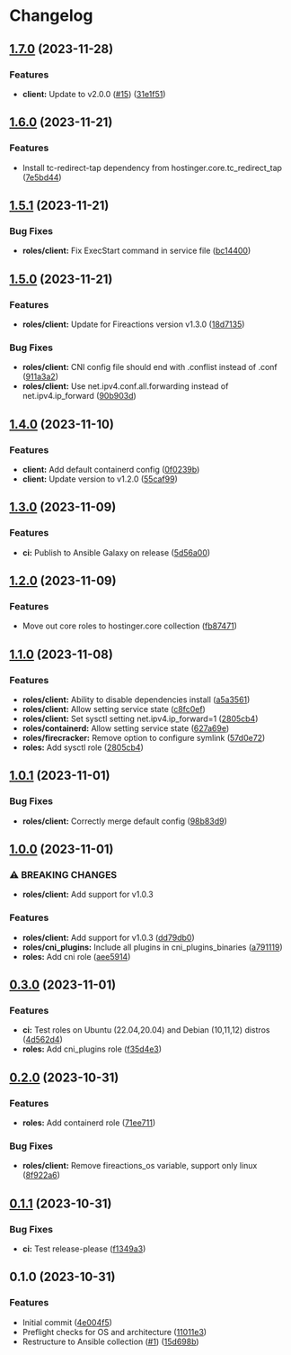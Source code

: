 # Changelog

## [1.7.0](https://github.com/hostinger/ansible-collection-fireactions/compare/v1.6.0...v1.7.0) (2023-11-28)


### Features

* **client:** Update to v2.0.0 ([#15](https://github.com/hostinger/ansible-collection-fireactions/issues/15)) ([31e1f51](https://github.com/hostinger/ansible-collection-fireactions/commit/31e1f5149881e3adbe2e263e79c0340c2b5699ba))

## [1.6.0](https://github.com/hostinger/ansible-collection-fireactions/compare/v1.5.1...v1.6.0) (2023-11-21)


### Features

* Install tc-redirect-tap dependency from hostinger.core.tc_redirect_tap ([7e5bd44](https://github.com/hostinger/ansible-collection-fireactions/commit/7e5bd44b765bcc34f45fa85222cb110729911180))

## [1.5.1](https://github.com/hostinger/ansible-collection-fireactions/compare/v1.5.0...v1.5.1) (2023-11-21)


### Bug Fixes

* **roles/client:** Fix ExecStart command in service file ([bc14400](https://github.com/hostinger/ansible-collection-fireactions/commit/bc14400283dae5e7200fc112c96ebb84acb479f3))

## [1.5.0](https://github.com/hostinger/ansible-collection-fireactions/compare/v1.4.0...v1.5.0) (2023-11-21)


### Features

* **roles/client:** Update for Fireactions version v1.3.0 ([18d7135](https://github.com/hostinger/ansible-collection-fireactions/commit/18d7135c162c3b617741f8dcfa33ad2c0c95465f))


### Bug Fixes

* **roles/client:** CNI config file should end with .conflist instead of .conf ([911a3a2](https://github.com/hostinger/ansible-collection-fireactions/commit/911a3a2174e0f81b656823780586943069f30789))
* **roles/client:** Use net.ipv4.conf.all.forwarding instead of net.ipv4.ip_forward ([90b903d](https://github.com/hostinger/ansible-collection-fireactions/commit/90b903d408fbfa65ad555fabb492f59c71a8125d))

## [1.4.0](https://github.com/hostinger/ansible-collection-fireactions/compare/v1.3.0...v1.4.0) (2023-11-10)


### Features

* **client:** Add default containerd config ([0f0239b](https://github.com/hostinger/ansible-collection-fireactions/commit/0f0239b4c9e9079d4d126c64276c0bf44e1dcf24))
* **client:** Update version to v1.2.0 ([55caf99](https://github.com/hostinger/ansible-collection-fireactions/commit/55caf99e84cafb819d3a5e60f7cc4c228031ec21))

## [1.3.0](https://github.com/hostinger/ansible-collection-fireactions/compare/v1.2.0...v1.3.0) (2023-11-09)


### Features

* **ci:** Publish to Ansible Galaxy on release ([5d56a00](https://github.com/hostinger/ansible-collection-fireactions/commit/5d56a002d626ae0c936ded4c9513161c8df45a04))

## [1.2.0](https://github.com/hostinger/ansible-collection-fireactions/compare/v1.1.0...v1.2.0) (2023-11-09)


### Features

* Move out core roles to hostinger.core collection ([fb87471](https://github.com/hostinger/ansible-collection-fireactions/commit/fb874715241af6beb912431cba6e0930fbfd5ee3))

## [1.1.0](https://github.com/hostinger/ansible-collection-fireactions/compare/v1.0.1...v1.1.0) (2023-11-08)


### Features

* **roles/client:** Ability to disable dependencies install ([a5a3561](https://github.com/hostinger/ansible-collection-fireactions/commit/a5a3561a1242c1e5142ceb4007f45e37a45cce61))
* **roles/client:** Allow setting service state ([c8fc0ef](https://github.com/hostinger/ansible-collection-fireactions/commit/c8fc0ef5041fb41d7dbe04dca49c9799b6a39e3d))
* **roles/client:** Set sysctl setting net.ipv4.ip_forward=1 ([2805cb4](https://github.com/hostinger/ansible-collection-fireactions/commit/2805cb46726e999f9c919618a355f999cd8a3e20))
* **roles/containerd:** Allow setting service state ([627a69e](https://github.com/hostinger/ansible-collection-fireactions/commit/627a69e24caa119c12eaf6b666cd64145b2c173f))
* **roles/firecracker:** Remove option to configure symlink ([57d0e72](https://github.com/hostinger/ansible-collection-fireactions/commit/57d0e7258d0ab39490ebb9de5f24753ca9fcb7dd))
* **roles:** Add sysctl role ([2805cb4](https://github.com/hostinger/ansible-collection-fireactions/commit/2805cb46726e999f9c919618a355f999cd8a3e20))

## [1.0.1](https://github.com/hostinger/ansible-collection-fireactions/compare/v1.0.0...v1.0.1) (2023-11-01)


### Bug Fixes

* **roles/client:** Correctly merge default config ([98b83d9](https://github.com/hostinger/ansible-collection-fireactions/commit/98b83d9a56983c6e291d3520d3b1c435d8d6ca6f))

## [1.0.0](https://github.com/hostinger/ansible-collection-fireactions/compare/v0.3.0...v1.0.0) (2023-11-01)


### ⚠ BREAKING CHANGES

* **roles/client:** Add support for v1.0.3

### Features

* **roles/client:** Add support for v1.0.3 ([dd79db0](https://github.com/hostinger/ansible-collection-fireactions/commit/dd79db0b87314de36a4d77a41ea822d6f54b0e7b))
* **roles/cni_plugins:** Include all plugins in cni_plugins_binaries ([a791119](https://github.com/hostinger/ansible-collection-fireactions/commit/a7911194b4eb7ebb231f69bbdb8576a11594f5a9))
* **roles:** Add cni role ([aee5914](https://github.com/hostinger/ansible-collection-fireactions/commit/aee591405edf2d3e8a7cc07375642fa1627914b8))

## [0.3.0](https://github.com/hostinger/ansible-collection-fireactions/compare/v0.2.0...v0.3.0) (2023-11-01)


### Features

* **ci:** Test roles on Ubuntu (22.04,20.04) and Debian (10,11,12) distros ([4d562d4](https://github.com/hostinger/ansible-collection-fireactions/commit/4d562d4bbd5ea66e5151caa097e6af590661a5d6))
* **roles:** Add cni_plugins role ([f35d4e3](https://github.com/hostinger/ansible-collection-fireactions/commit/f35d4e3a53cac1e7e292b6ff943d53bc84da8c31))

## [0.2.0](https://github.com/hostinger/ansible-collection-fireactions/compare/v0.1.1...v0.2.0) (2023-10-31)


### Features

* **roles:** Add containerd role ([71ee711](https://github.com/hostinger/ansible-collection-fireactions/commit/71ee7118f51875074ff790a99c460d3d16ce7ee4))


### Bug Fixes

* **roles/client:** Remove fireactions_os variable, support only linux ([8f922a6](https://github.com/hostinger/ansible-collection-fireactions/commit/8f922a60b5496697f603ab939563d2bb67f303dd))

## [0.1.1](https://github.com/hostinger/ansible-collection-fireactions/compare/v0.1.0...v0.1.1) (2023-10-31)


### Bug Fixes

* **ci:** Test release-please ([f1349a3](https://github.com/hostinger/ansible-collection-fireactions/commit/f1349a32923454ed371ea7087ce146ca58f21fe4))

## 0.1.0 (2023-10-31)


### Features

* Initial commit ([4e004f5](https://github.com/hostinger/ansible-collection-fireactions/commit/4e004f53420ca16be74b3f707610721467f97ef1))
* Preflight checks for OS and architecture ([11011e3](https://github.com/hostinger/ansible-collection-fireactions/commit/11011e3fa23f2e71ff79ae41fe89d61891e64a52))
* Restructure to Ansible collection ([#1](https://github.com/hostinger/ansible-collection-fireactions/issues/1)) ([15d698b](https://github.com/hostinger/ansible-collection-fireactions/commit/15d698b1ec3c74bc40375ee1ecc6847e29cf4c12))
